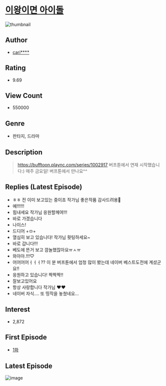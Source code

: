 # [이왕이면 아이돌](https://comic.naver.com/bestChallenge/list?titleId=733677)
![thumbnail](https://image-comic.pstatic.net/user_contents_data/challenge_comic/2020/01/23/323655/thumbnail_202x164d879130f_8180_4408_96bd_46abf45215b2_00000803.JPEG)

## Author
- [cari****](https://comic.naver.com/artistTitle?id=323655)

## Rating
- 9.69

## View Count
- 550000

## Genre
- 판타지, 드라마

## Description
> https://bufftoon.plaync.com/series/1002917 버프툰에서 연재 시작했습니다:) 매주 금요일! 버프툰에서 만나요^^

## Replies (Latest Episode)
- ㅎㅎ 전 이미 보고있는 중이죠 작가님 좋은작품 감사드려용💖
- 예!!!!!!
- 힘내세요 작가님 응원할께여!!!
- 바로 가겠습니다
- 나이스!
- 드디어 +ㅁ+
- 열심히 보고 있습니다! 작가님 홧팅하세요~
- 바로 갑니다!!!
- 베도에 뜬거 보고 깜놀했잖아요ㅠㅅㅠ
- 와아아.!!!♡
- 어어어어ㅓㅓㅓ?? 이 분 버프툰에서 엄청 많이 봤는데 네이버 베스트도전에 계셨군요!!
- 응원하고 있습니다! 짝짝짝!!
- 잘보고있어요
- 항상 사랑합니다 작가님 ❤❤
- 네이버 자식.... 또 띵작을 놓쳤네요...

## Interest
- 2,872

## First Episode
- [1화](https://comic.naver.com/bestChallenge/detail?titleId=733677&no=1)

## Latest Episode
![image](https://image-comic.pstatic.net/user_contents_data/challenge_comic/2020/09/04/323655/upload_3834876888147703859.jpeg)
